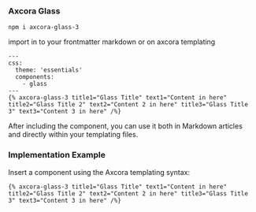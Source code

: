 ### Axcora Glass

```
npm i axcora-glass-3
```

import in to your frontmatter markdown or on axcora templating
```
---
css:
  theme: 'essentials'
  components:
    - glass
---
{% axcora-glass-3 title1="Glass Title" text1="Content in here" title2="Glass Title 2" text2="Content 2 in here" title3="Glass Title 3" text3="Content 3 in here" /%}
```

After including the component, you can use it both in Markdown articles and directly within your templating files.

### Implementation Example
Insert a component using the Axcora templating syntax:

```
{% axcora-glass-3 title1="Glass Title" text1="Content in here" title2="Glass Title 2" text2="Content 2 in here" title3="Glass Title 3" text3="Content 3 in here" /%}
```
